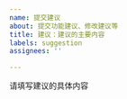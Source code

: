 ```yaml
---
name: 提交建议
about: 提交功能建议、修改建议等
title: 建议：建议的主要内容
labels: suggestion
assignees: ''

---
```


请填写建议的具体内容
